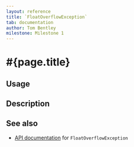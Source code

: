 ```yaml
---
layout: reference
title: `FloatOverflowException`
tab: documentation
author: Tom Bentley
milestone: Milestone 1
---
```


# #{page.title}

## Usage 

## Description

## See also

* [API documentation](#{site.urls.apidoc}/ceylon/language/FloatOverflowException.html) for `FloatOverflowException`

